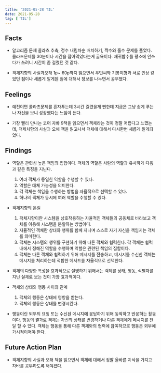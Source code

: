 ```yaml
---
title: '2021-05-28 TIL'
date: 2021-05-28
tag: ['TIL']
---
```


## Facts

- 알고리즘 문제 콜라츠 추측, 정수 내림차순 배치하기, 짝수와 홀수 문제를 풀었다. 콜라츠문제를 30분이나 시간을 잡아먹었다는게 굴욕이다. 재귀함수를 평소에 안쓰다가 쓰려니 시간이 좀 걸렸던 것 같다.

- 객체지향의 사실과오해 1p~ 60p까지 읽으면서 우민씨와 기봉이형과 서로 인상 깊었던 점이나 새롭게 알게된 점에 대해서 정보를 나누면서 공부했다.

## Feelings

- 예전이면 콜라츠문제를 혼자푸는데 3시간 걸렸을게 뻔한데 지금은 그냥 쉽게 푸는 나 자신을 보니 성장했다는 느낌이 든다.

- 가장 빨리 만나는 코어 자바 9책을 읽으면서 객체라는 것이 정말 어렵다고 느꼈는데, 객제치향의 사실과 오해 책을 읽고나서 객체에 대해서 다시한번 새롭게 알게되었다.

## Findings

- 역할은 관련성 높은 책임의 집합이다. 객체의 역할은 사람의 역할과 유사하게 다음과 같은 특징을 지닌다.

  1. 여러 객체가 동일한 역할을 수행할 수 있다.
  2. 역할은 대체 가능성을 의미한다.
  3. 각 객체는 책임을 수행하는 방법을 자율적으로 선택할 수 있다.
  4. 하나의 객체가 동시에 여러 역할을 수행할 수 있다.

- 객체지향의 본질

  1. 객체지향이란 시스템을 상호작용하는 자율적인 객체들의 공동체로 바라보고 객체를 이용해 시스템을 분할하는 방법이다.
  2. 자율적인 객체란 상태와 행위를 함께 지니며 스스로 자기 자신을 책임지는 객체를 의미한다.
  3. 객체는 시스템의 행위를 구현하기 위해 다른 객체와 협력한다. 각 객체는 협력 내에서 정해진 역할을 수행하며 역할은 관련된 책임의 집합이다.
  4. 객체는 다른 객체와 협력하기 위해 메시지를 전송하고, 메시지를 수신한 객체는 메시지를 처리하는데 적합한 메서드를 자율적으로 선택한다.

- 객체의 다양한 특성을 효과적으로 설명하기 위해서는 객체를 상태, 행동, 식별자를 지닌 실체로 보는 것이 가장 효과적이다.

- 객체의 상태와 행동 사이의 관계

  1. 객체의 행동은 상태에 영향을 받는다.
  2. 객체의 행동은 상태를 변경시킨다.

- 행동이란 외부의 요청 또는 수신된 메시지에 응답하기 위해 동작하고 반응하는 활동이다. 행동의 결과로 객체는 자신의 상태를 변경하거나 다른 객체에게 메시지를 전달 할 수 있다. 객체는 행동을 통해 다른 객체와의 협력에 참여하므로 행동은 외부에 가시적이어야 한다.

## Future Action Plan

- 객체지향의 사실과 오해 책을 읽으면서 객체에 대해서 정말 올바른 지식을 가지고 자바를 공부하도록 해야겠다.
